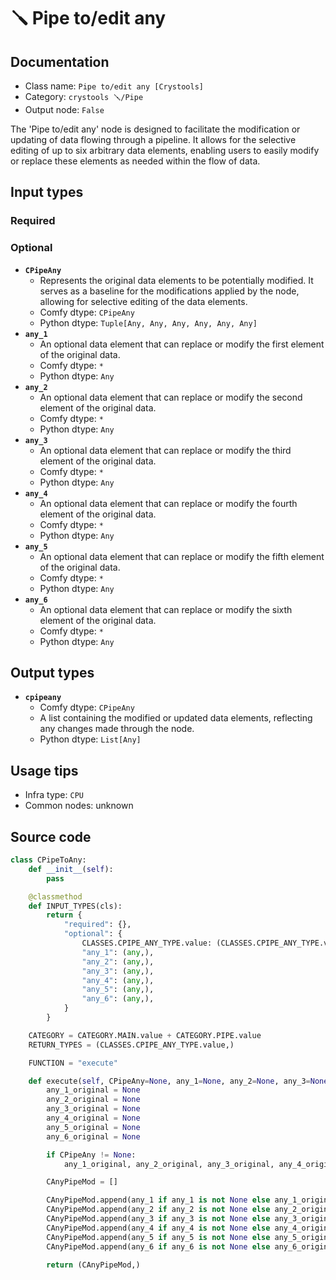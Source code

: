 # 🪛 Pipe to/edit any
## Documentation
- Class name: `Pipe to/edit any [Crystools]`
- Category: `crystools 🪛/Pipe`
- Output node: `False`

The 'Pipe to/edit any' node is designed to facilitate the modification or updating of data flowing through a pipeline. It allows for the selective editing of up to six arbitrary data elements, enabling users to easily modify or replace these elements as needed within the flow of data.
## Input types
### Required
### Optional
- **`CPipeAny`**
    - Represents the original data elements to be potentially modified. It serves as a baseline for the modifications applied by the node, allowing for selective editing of the data elements.
    - Comfy dtype: `CPipeAny`
    - Python dtype: `Tuple[Any, Any, Any, Any, Any, Any]`
- **`any_1`**
    - An optional data element that can replace or modify the first element of the original data.
    - Comfy dtype: `*`
    - Python dtype: `Any`
- **`any_2`**
    - An optional data element that can replace or modify the second element of the original data.
    - Comfy dtype: `*`
    - Python dtype: `Any`
- **`any_3`**
    - An optional data element that can replace or modify the third element of the original data.
    - Comfy dtype: `*`
    - Python dtype: `Any`
- **`any_4`**
    - An optional data element that can replace or modify the fourth element of the original data.
    - Comfy dtype: `*`
    - Python dtype: `Any`
- **`any_5`**
    - An optional data element that can replace or modify the fifth element of the original data.
    - Comfy dtype: `*`
    - Python dtype: `Any`
- **`any_6`**
    - An optional data element that can replace or modify the sixth element of the original data.
    - Comfy dtype: `*`
    - Python dtype: `Any`
## Output types
- **`cpipeany`**
    - Comfy dtype: `CPipeAny`
    - A list containing the modified or updated data elements, reflecting any changes made through the node.
    - Python dtype: `List[Any]`
## Usage tips
- Infra type: `CPU`
- Common nodes: unknown


## Source code
```python
class CPipeToAny:
    def __init__(self):
        pass

    @classmethod
    def INPUT_TYPES(cls):
        return {
            "required": {},
            "optional": {
                CLASSES.CPIPE_ANY_TYPE.value: (CLASSES.CPIPE_ANY_TYPE.value,),
                "any_1": (any,),
                "any_2": (any,),
                "any_3": (any,),
                "any_4": (any,),
                "any_5": (any,),
                "any_6": (any,),
            }
        }

    CATEGORY = CATEGORY.MAIN.value + CATEGORY.PIPE.value
    RETURN_TYPES = (CLASSES.CPIPE_ANY_TYPE.value,)

    FUNCTION = "execute"

    def execute(self, CPipeAny=None, any_1=None, any_2=None, any_3=None, any_4=None, any_5=None, any_6=None):
        any_1_original = None
        any_2_original = None
        any_3_original = None
        any_4_original = None
        any_5_original = None
        any_6_original = None

        if CPipeAny != None:
            any_1_original, any_2_original, any_3_original, any_4_original, any_5_original, any_6_original = CPipeAny

        CAnyPipeMod = []

        CAnyPipeMod.append(any_1 if any_1 is not None else any_1_original)
        CAnyPipeMod.append(any_2 if any_2 is not None else any_2_original)
        CAnyPipeMod.append(any_3 if any_3 is not None else any_3_original)
        CAnyPipeMod.append(any_4 if any_4 is not None else any_4_original)
        CAnyPipeMod.append(any_5 if any_5 is not None else any_5_original)
        CAnyPipeMod.append(any_6 if any_6 is not None else any_6_original)

        return (CAnyPipeMod,)

```
